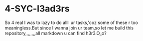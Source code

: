 # 4-SYC-l3ad3rs
So 4 real I was to lazy to do allll ur tasks,'coz some of these r too meaningless.But since I wanna join ur team,so let me build this repository,,,,,,,,all markdown u can find h3r3.O_o?
